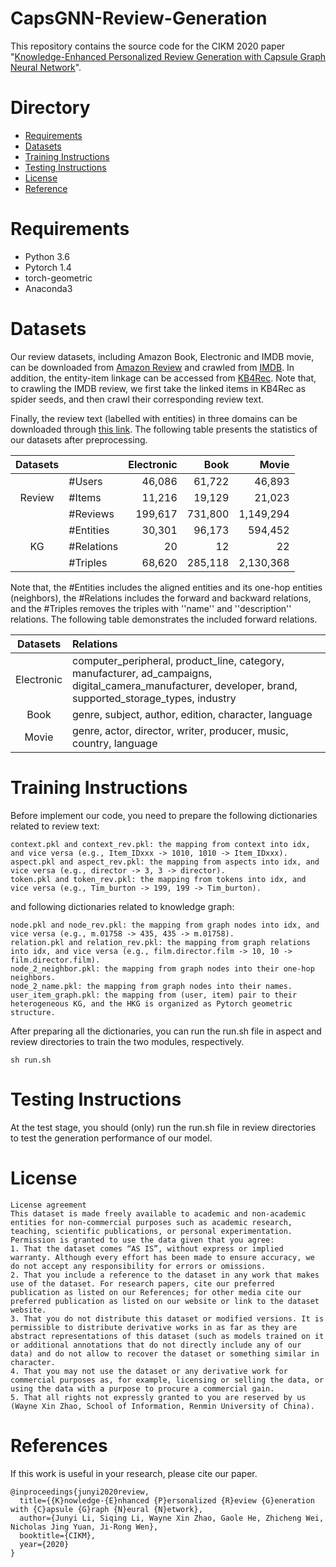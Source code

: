 # CapsGNN-Review-Generation

This repository contains the source code for the CIKM 2020 paper "[Knowledge-Enhanced Personalized Review Generation with Capsule Graph Neural Network](https://arxiv.org/abs/2010.01480)".

# Directory

- [Requirements](#Requirements)
- [Datasets](#Datasets)
- [Training Instructions](#TrainingInstructions)
- [Testing Instructions](#TestingInstructions)
- [License](#License)
- [Reference](#References)

# Requirements

- Python 3.6
- Pytorch 1.4
- torch-geometric 
- Anaconda3

# Datasets
Our review datasets, including Amazon Book, Electronic and IMDB movie, can be downloaded from [Amazon Review](http://jmcauley.ucsd.edu/data/amazon/links.html) and crawled from [IMDB](https://www.imdb.com/). In addition, the entity-item linkage can be accessed from [KB4Rec](https://github.com/RUCAIBox/KB4Rec). Note that, to crawling the IMDB review, we first take the linked items in KB4Rec as spider seeds, and then crawl their corresponding review text.

Finally, the review text (labelled with entities) in three domains can be downloaded through [this link](https://drive.google.com/drive/folders/1xvAkWs8JXKRigMH68mK2zbhoqzvfcvou?usp=sharing). The following table presents the statistics of our datasets after preprocessing.

| Datasets  | | Electronic | Book | Movie |
|:----:|:----|---------:|----:|----:|
|           | #Users     | 46,086 | 61,722 |  46,893  | 
|   Review  | #Items     | 11,216 | 19,129 |  21,023   |
|           | #Reviews   | 199,617 | 731,800 | 1,149,294 |
|           | #Entities  | 30,301  | 96,173 | 594,452 |
|   KG      | #Relations | 20      | 12 | 22 |
|           | #Triples   | 68,620  | 285,118 | 2,130,368 |

Note that, the #Entities includes the aligned entities and its one-hop entities (neighbors), the #Relations includes the forward and backward relations, and the #Triples removes the triples with ''name'' and ''description'' relations. The following table demonstrates the included forward relations.

| Datasets | Relations |
|:----:|:---------|
|  Electronic  | computer_peripheral, product_line, category, manufacturer, ad_campaigns, digital_camera_manufacturer, developer, brand, supported_storage_types, industry  | 
| Book | genre, subject, author, edition, character, language |
| Movie | genre, actor, director, writer, producer, music, country, language |

# Training Instructions

Before implement our code, you need to prepare the following dictionaries related to review text:

```
context.pkl and context_rev.pkl: the mapping from context into idx, and vice versa (e.g., Item_IDxxx -> 1010, 1010 -> Item_IDxxx).
aspect.pkl and aspect_rev.pkl: the mapping from aspects into idx, and vice versa (e.g., director -> 3, 3 -> director).
token.pkl and token_rev.pkl: the mapping from tokens into idx, and vice versa (e.g., Tim_burton -> 199, 199 -> Tim_burton).
```

and following dictionaries related to knowledge graph:

```
node.pkl and node_rev.pkl: the mapping from graph nodes into idx, and vice versa (e.g., m.01758 -> 435, 435 -> m.01758).
relation.pkl and relation_rev.pkl: the mapping from graph relations into idx, and vice versa (e.g., film.director.film -> 10, 10 -> film.director.film).
node_2_neighbor.pkl: the mapping from graph nodes into their one-hop neighbors.
node_2_name.pkl: the mapping from graph nodes into their names.
user_item_graph.pkl: the mapping from (user, item) pair to their heterogeneous KG, and the HKG is organized as Pytorch geometric structure.
```

After preparing all the dictionaries, you can run the run.sh file in aspect and review directories to train the two modules, respectively. 

```
sh run.sh
```

# Testing Instructions

At the test stage, you should (only) run the run.sh file in review directories to test the generation performance of our model.

# License

```
License agreement
This dataset is made freely available to academic and non-academic entities for non-commercial purposes such as academic research, teaching, scientific publications, or personal experimentation. Permission is granted to use the data given that you agree:
1. That the dataset comes “AS IS”, without express or implied warranty. Although every effort has been made to ensure accuracy, we do not accept any responsibility for errors or omissions. 
2. That you include a reference to the dataset in any work that makes use of the dataset. For research papers, cite our preferred publication as listed on our References; for other media cite our preferred publication as listed on our website or link to the dataset website.
3. That you do not distribute this dataset or modified versions. It is permissible to distribute derivative works in as far as they are abstract representations of this dataset (such as models trained on it or additional annotations that do not directly include any of our data) and do not allow to recover the dataset or something similar in character.
4. That you may not use the dataset or any derivative work for commercial purposes as, for example, licensing or selling the data, or using the data with a purpose to procure a commercial gain.
5. That all rights not expressly granted to you are reserved by us (Wayne Xin Zhao, School of Information, Renmin University of China).
```

# References

If this work is useful in your research, please cite our paper.

```
@inproceedings{junyi2020review,
  title={{K}nowledge-{E}nhanced {P}ersonalized {R}eview {G}eneration with {C}apsule {G}raph {N}eural {N}etwork},
  author={Junyi Li, Siqing Li, Wayne Xin Zhao, Gaole He, Zhicheng Wei, Nicholas Jing Yuan, Ji-Rong Wen},
  booktitle={CIKM},
  year={2020}
}
```
